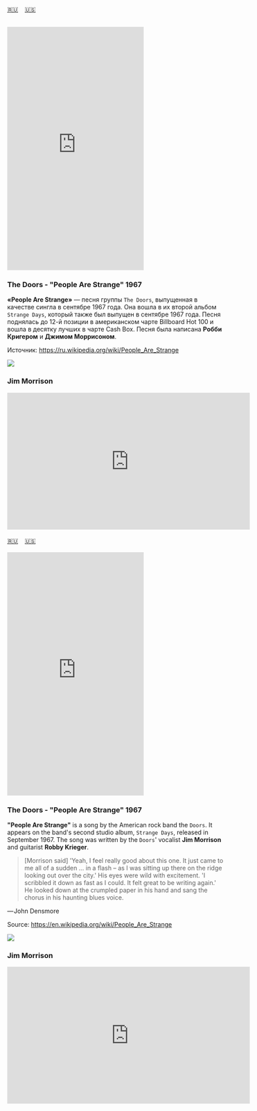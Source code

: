 <span id="ru"><a href='#ru'>🇷🇺</a> &nbsp;&nbsp;&nbsp;<a href='#en'>🇺🇸</a> &nbsp;&nbsp;&nbsp;</span><br><br>
<iframe width="315" height="560" src="https://www.youtube.com/embed/XWbaJQbsYUc" title="YouTube video player" frameborder="0" allow="accelerometer; autoplay; clipboard-write; encrypted-media; gyroscope; picture-in-picture; web-share"allowfullscreen></iframe>

### The Doors - "People Are Strange" 1967 

**«People Are Strange»** — песня группы `The Doors`, выпущенная в качестве сингла в сентябре 1967 года. Она вошла в их второй альбом `Strange Days`, который также был выпущен в сентябре 1967 года. Песня поднялась до 12-й позиции в американском чарте Billboard Hot 100 и вошла в десятку лучших в чарте Cash Box. Песня была написана **Робби Кригером** и **Джимом Моррисоном**.

Источник: https://ru.wikipedia.org/wiki/People_Are_Strange

![](https://github.com/stolbitsa/its-my-life/assets/149964365/90c75e02-95c7-4582-aa14-4bb07c2bbd9b)
### Jim Morrison

<iframe width="560" height="315" src="https://www.youtube.com/embed/sezc05A4s2g?si=zriOS7PSxH3HnYPZ" title="YouTube video player" frameborder="0" allow="accelerometer; autoplay; clipboard-write; encrypted-media; gyroscope; picture-in-picture; web-share" allowfullscreen></iframe><br><br>
<span id="en"><a href='#ru'>🇷🇺</a> &nbsp;&nbsp;&nbsp;<a href='#en'>🇺🇸</a> &nbsp;&nbsp;&nbsp;</span><br><br>
<iframe width="315" height="560" src="https://www.youtube.com/embed/ytFnsZgEmow" title="YouTube video player" frameborder="0" allow="accelerometer; autoplay; clipboard-write; encrypted-media; gyroscope; picture-in-picture; web-share"allowfullscreen></iframe>



### The Doors - "People Are Strange" 1967 

**"People Are Strange"** is a song by the American rock band the `Doors`. It appears on the band's second studio album, `Strange Days`, released in September 1967. The song was written by the `Doors`' vocalist **Jim Morrison** and guitarist **Robby Krieger**.

> [Morrison said] 'Yeah, I feel really good about this one. It just came to me all of a sudden ... in a flash – as I was sitting up there on the ridge looking out over the city.' His eyes were wild with excitement. 'I scribbled it down as fast as I could. It felt great to be writing again.' He looked down at the crumpled paper in his hand and sang the chorus in his haunting blues voice.

— John Densmore

Source: https://en.wikipedia.org/wiki/People_Are_Strange


![](https://github.com/stolbitsa/its-my-life/assets/149964365/90c75e02-95c7-4582-aa14-4bb07c2bbd9b)
### Jim Morrison

<iframe width="560" height="315" src="https://www.youtube.com/embed/sezc05A4s2g?si=zriOS7PSxH3HnYPZ" title="YouTube video player" frameborder="0" allow="accelerometer; autoplay; clipboard-write; encrypted-media; gyroscope; picture-in-picture; web-share" allowfullscreen></iframe>
<br><br>
